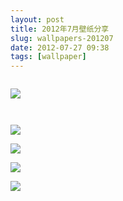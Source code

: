 ```yaml
---
layout: post
title: 2012年7月壁纸分享
slug: wallpapers-201207
date: 2012-07-27 09:38
tags: [wallpaper]
---
```


<a href="http://nature.desktopnexus.com/wallpaper/1100981/"><img src="http://static.desktopnexus.com/thumbnails/1100981-bigthumbnail.jpg" border="0" alt="" /></a>

<a href="http://people.desktopnexus.com/wallpaper/1123340/"><img src="http://static.desktopnexus.com/thumbnails/1123340-bigthumbnail.jpg" border="0"></a>

<a href="http://abstract.desktopnexus.com/wallpaper/1112526/"><img src="http://static.desktopnexus.com/thumbnails/1112526-bigthumbnail.jpg" border="0" alt="" /></a>

<a href="http://animals.desktopnexus.com/wallpaper/1113265/"><img src="http://static.desktopnexus.com/thumbnails/1113265-bigthumbnail.jpg" border="0" alt="" /></a>

<a href="http://nature.desktopnexus.com/wallpaper/1120868/"><img src="http://static.desktopnexus.com/thumbnails/1120868-bigthumbnail.jpg" border="0"></a>

<a href="http://abstract.desktopnexus.com/wallpaper/1120864/"><img src="http://static.desktopnexus.com/thumbnails/1120864-bigthumbnail.jpg" border="0"></a>

<a href="http://nature.desktopnexus.com/wallpaper/1120161/"><img src="http://static.desktopnexus.com/thumbnails/1120161-bigthumbnail.jpg" border="0"></a>

<a href="http://abstract.desktopnexus.com/wallpaper/1119412/"><img src="http://static.desktopnexus.com/thumbnails/1119412-bigthumbnail.jpg" border="0"></a>

<a href="http://anime.desktopnexus.com/wallpaper/1104385/"><img src="http://static.desktopnexus.com/thumbnails/1104385-bigthumbnail.jpg" border="0" alt="" /></a>

<a href="http://people.desktopnexus.com/wallpaper/1105602/"><img src="http://static.desktopnexus.com/thumbnails/1105602-bigthumbnail.jpg" border="0" alt="" /></a>

<a href="http://nature.desktopnexus.com/wallpaper/1104853/"><img src="http://static.desktopnexus.com/thumbnails/1104853-bigthumbnail.jpg" border="0" alt="" /></a>

<a href="http://people.desktopnexus.com/wallpaper/1104322/"><img src="http://static.desktopnexus.com/thumbnails/1104322-bigthumbnail.jpg" border="0" alt="" /></a>

<a href="http://nature.desktopnexus.com/wallpaper/1100952/"><img src="http://static.desktopnexus.com/thumbnails/1100952-bigthumbnail.jpg" border="0" alt="" /></a>

<a href="http://nature.desktopnexus.com/wallpaper/1101244/"><img src="http://static.desktopnexus.com/thumbnails/1101244-bigthumbnail.jpg" border="0" alt="" /></a>

